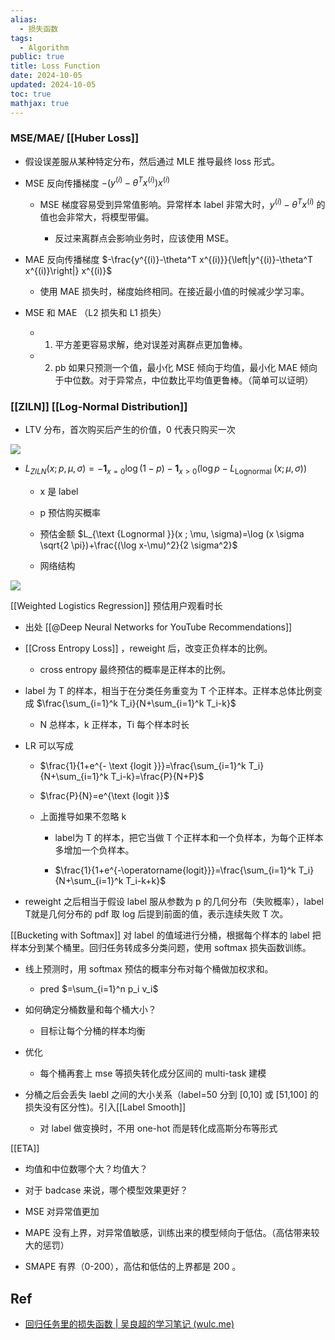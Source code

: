 ```yaml
---
alias:
  - 损失函数
tags:
  - Algorithm
public: true
title: Loss Function
date: 2024-10-05
updated: 2024-10-05
toc: true
mathjax: true
---
```


### MSE/MAE/ [[Huber Loss]]

  + 假设误差服从某种特定分布，然后通过 MLE 推导最终 loss 形式。

  + MSE 反向传播梯度 $-\left(y^{(i)}-\theta^T x^{(i)}\right) x^{(i)}$

    + MSE 梯度容易受到异常值影响。异常样本 label 非常大时，$y^{(i)}-\theta^T x^{(i)}$ 的值也会非常大，将模型带偏。

      + 反过来离群点会影响业务时，应该使用 MSE。

  + MAE 反向传播梯度 $-\frac{y^{(i)}-\theta^T x^{(i)}}{\left|y^{(i)}-\theta^T x^{(i)}\right|} x^{(i)}$

    + 使用 MAE 损失时，梯度始终相同。在接近最小值的时候减少学习率。

  + MSE 和 MAE （L2 损失和 L1 损失）

    + 1. 平方差更容易求解，绝对误差对离群点更加鲁棒。

    + 2. pb 如果只预测一个值，最小化 MSE 倾向于均值，最小化 MAE 倾向于中位数。对于异常点，中位数比平均值更鲁棒。（简单可以证明）

### [[ZILN]] [[Log-Normal Distribution]]

  + LTV 分布，首次购买后产生的价值，0 代表只购买一次

![](https://media.xiang578.com/202307040844126-ltv-distribution.png)

  + $L_{Z I L N}(x ; p, \mu, \sigma)=-\mathbf{1}_{x=0} \log (1-p)-\mathbf{1}_{x>0}\left(\log p-L_{\text {Lognormal }}(x ; \mu, \sigma)\right)$

    + x 是 label

    + p 预估购买概率

    + 预估金额 $L_{\text {Lognormal }}(x ; \mu, \sigma)=\log (x \sigma \sqrt{2 \pi})+\frac{(\log x-\mu)^2}{2 \sigma^2}$

    + 网络结构


![](https://media.xiang578.com/202307040850118-ziln-loss.png)

[[Weighted Logistics Regression]] 预估用户观看时长

  + 出处 [[@Deep Neural Networks for YouTube Recommendations]]

  + [[Cross Entropy Loss]] ，reweight 后，改变正负样本的比例。

    + cross entropy 最终预估的概率是正样本的比例。

  + label 为 T 的样本，相当于在分类任务重变为 T 个正样本。正样本总体比例变成 $\frac{\sum_{i=1}^k T_i}{N+\sum_{i=1}^k T_i-k}$

    + N 总样本，k 正样本，Ti 每个样本时长

  + LR 可以写成

    + $\frac{1}{1+e^{- \text {logit }}}=\frac{\sum_{i=1}^k T_i}{N+\sum_{i=1}^k T_i-k}=\frac{P}{N+P}$

    + $\frac{P}{N}=e^{\text {logit }}$

    + 上面推导如果不忽略 k

      + label为 T 的样本，把它当做 T 个正样本和一个负样本，为每个正样本多增加一个负样本。

      + $\frac{1}{1+e^{-\operatorname{logit}}}=\frac{\sum_{i=1}^k T_i}{N+\sum_{i=1}^k T_i-k+k}$

  + reweight 之后相当于假设 label 服从参数为 p 的几何分布（失败概率），label T就是几何分布的 pdf 取 log 后提到前面的值，表示连续失败 T 次。

[[Bucketing with Softmax]] 对 label 的值域进行分桶，根据每个样本的 label 把样本分到某个桶里。回归任务转成多分类问题，使用 softmax 损失函数训练。

  + 线上预测时，用 softmax 预估的概率分布对每个桶做加权求和。

    + pred $=\sum_{i=1}^n p_i v_i$

  + 如何确定分桶数量和每个桶大小？

    + 目标让每个分桶的样本均衡

  + 优化

    + 每个桶再套上 mse 等损失转化成分区间的 multi-task 建模

  + 分桶之后会丢失 laebl 之间的大小关系（label=50 分到 [0,10] 或 [51,100] 的损失没有区分性)。引入[[Label Smooth]]

    + 对 label 做变换时，不用 one-hot 而是转化成高斯分布等形式

[[ETA]]

  + 均值和中位数哪个大？均值大？

  + 对于 badcase 来说，哪个模型效果更好？

  + MSE 对异常值更加

  + MAPE 没有上界，对异常值敏感，训练出来的模型倾向于低估。（高估带来较大的惩罚）

  + SMAPE 有界（0-200），高估和低估的上界都是 200 。



## Ref

  + [回归任务里的损失函数 | 吴良超的学习笔记 (wulc.me)](https://wulc.me/2023/05/02/%E5%9B%9E%E5%BD%92%E4%BB%BB%E5%8A%A1%E9%87%8C%E7%9A%84%E6%8D%9F%E5%A4%B1%E5%87%BD%E6%95%B0/)
